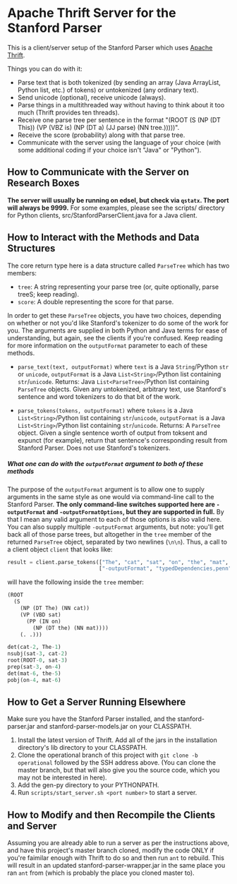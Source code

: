 Apache Thrift Server for the Stanford Parser
============================================

This is a client/server setup of the Stanford Parser which uses [Apache Thrift](http://thrift.apache.org/).

Things you can do with it:

* Parse text that is both tokenized (by sending an array (Java ArrayList, Python list, etc.) of tokens) or untokenized (any ordinary text).
* Send unicode (optional), receive unicode (always).
* Parse things in a multithreaded way without having to think about it too much (Thrift provides ten threads).
* Receive one parse tree per sentence in the format "(ROOT (S (NP (DT This)) (VP (VBZ is) (NP (DT a) (JJ parse) (NN tree.)))))".
* Receive the score (probability) along with that parse tree.
* Communicate with the server using the language of your choice (with some additional coding if your choice isn't "Java" or "Python").


## How to Communicate with the Server on Research Boxes

**The server will usually be running on edsel, but check via `qstatx`.  The port will always be 9999.**
For some examples, please see the scripts/ directory for Python clients, src/StanfordParserClient.java for a Java client.


## How to Interact with the Methods and Data Structures

The core return type here is a data structure called `ParseTree` which has two members:

* `tree`: A string representing your parse tree (or, quite optionally, parse treeS; keep reading).
* `score`: A double representing the score for that parse.

In order to get these `ParseTree` objects, you have two choices, depending on whether or not you'd like Stanford's tokenizer to do some of the work for you.  The arguments are supplied in both Python and Java terms for ease of understanding, but again, see the clients if you're confused.  Keep reading for more information on the `outputFormat` parameter to each of these methods.

* `parse_text(text, outputFormat)` where `text` is a Java `String`/Python `str` or `unicode`, `outputFormat` is a Java `List<String>`/Python list containing `str`/`unicode`.
  Returns: Java `List<ParseTree>`/Python list containing `ParseTree` objects.
  Given any untokenized, arbitrary text, use Stanford's sentence and word tokenizers to do that bit of the work.

* `parse_tokens(tokens, outputFormat)` where `tokens` is a Java `List<String>`/Python list containing `str`/`unicode`, `outputFormat` is a Java `List<String>`/Python list containing `str`/`unicode`.
   Returns: A `ParseTree` object.
   Given a single sentence worth of output from toksent and expunct (for example), return that sentence's corresponding result from Stanford Parser.  Does not use Stanford's tokenizers.
   
##### What one can do with the `outputFormat` argument to both of these methods #####

The purpose of the `outputFormat` argument is to allow one to supply arguments in the same style as one would via command-line call to the Stanford Parser. **The only command-line switches supported here are `-outputFormat` and `-outputFormatOptions`, but they are supported in full.**  By that I mean any valid argument to each of those options is also valid here.
You can also supply multiple `-outputFormat` arguments, but note: you'll get back all of those parse trees, but altogether in the `tree` member of the returned `ParseTree` object, separated by two newlines (`\n\n`).
Thus, a call to a client object `client` that looks like:

```python
result = client.parse_tokens(["The", "cat", "sat", "on", "the", "mat", "."], 
                             ["-outputFormat", "typedDependencies,penn", "-outputFormatOptions", "basicDependencies"])
```

will have the following inside the `tree` member:

```Python
(ROOT
  (S
    (NP (DT The) (NN cat))
    (VP (VBD sat)
      (PP (IN on)
        (NP (DT the) (NN mat))))
    (. .)))

det(cat-2, The-1)
nsubj(sat-3, cat-2)
root(ROOT-0, sat-3)
prep(sat-3, on-4)
det(mat-6, the-5)
pobj(on-4, mat-6)
```



## How to Get a Server Running Elsewhere

Make sure you have the Stanford Parser installed, and the stanford-parser.jar and stanford-parser-models.jar on your CLASSPATH.

1. Install the latest version of Thrift.  Add all of the jars in the installation directory's lib directory to your CLASSPATH.
2. Clone the operational branch of this project with `git clone -b operational` followed by the SSH address above.  (You can clone the master branch, but that will also give you the source code, which you may not be interested in here).
3. Add the gen-py directory to your PYTHONPATH.
4. Run `scripts/start_server.sh <port number>` to start a server.



## How to Modify and then Recompile the Clients and Server

Assuming you are already able to run a server as per the instructions above, and have this project's master branch cloned, modify the code ONLY if you're faimilar enough with Thrift to do so and then run `ant` to rebuild.  This will result in an updated stanford-parser-wrapper.jar in the same place you ran `ant` from (which is probably the place you cloned master to).